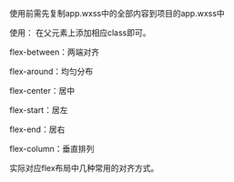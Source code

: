 使用前需先复制app.wxss中的全部内容到项目的app.wxss中 

使用： 在父元素上添加相应class即可。 

flex-between：两端对齐

flex-around：均匀分布

flex-center：居中

flex-start：居左

flex-end：居右

flex-column：垂直排列

实际对应flex布局中几种常用的对齐方式。



